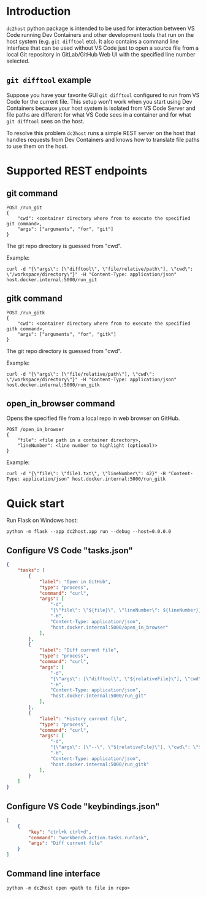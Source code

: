# Introduction

`dc2host` python package is intended to be used for interaction between VS Code running Dev Containers and other development tools that run on the host system (e.g. `git difftool` etc).
It also contains a command line interface that can be used without VS Code just to open a source file from a local Git repository in GitLab/GitHub Web UI with the specified line number selected.

## `git difftool` example

Suppose you have your favorite GUI `git difftool` configured to run from VS Code for the current file. This setup won't work when you start using Dev Containers because your host system is isolated from VS Code Server and file paths are different for what VS Code sees in a container and for what `git difftool` sees on the host.

To resolve this problem `dc2host` runs a simple REST server on the host that handles requests from Dev Containers and knows how to translate file paths to use them on the host.

# Supported REST endpoints

## git command

```
POST /run_git
{
    "cwd": <container directory where from to execute the specified git command>,
    "args": ["arguments", "for", "git"]
}
```

The git repo directory is guessed from "cwd".

Example:
```shell
curl -d "{\"args\": [\"difftool\", \"file/relative/path\"], \"cwd\": \"/workspace/directory\"}" -H "Content-Type: application/json" host.docker.internal:5000/run_git
```                


## gitk command

```
POST /run_gitk
{
    "cwd": <container directory where from to execute the specified gitk command>,
    "args": ["arguments", "for", "gitk"]
}
```

The git repo directory is guessed from "cwd".

Example:
```shell
curl -d "{\"args\": [\"file/relative/path\"], \"cwd\": \"/workspace/directory\"}" -H "Content-Type: application/json" host.docker.internal:5000/run_gitk
```                

## open_in_browser command

Opens the specified file from a local repo in web browser on GitHub. 

```
POST /open_in_browser
{
    "file": <file path in a container directory>,
    "lineNumber": <line number to highlight (optional)>
}
```

Example:
```shell
curl -d "{\"file\": \"file1.txt\", \"lineNumber\": 42}" -H "Content-Type: application/json" host.docker.internal:5000/run_gitk
```                

# Quick start

Run Flask on Windows host:
```shell
python -m flask --app dc2host.app run --debug --host=0.0.0.0
```

## Configure VS Code "tasks.json"

```json
{
    "tasks": [
        {
            "label": "Open in GitHub",
            "type": "process",
            "command": "curl",
            "args": [
                "-d",
                "{\"file\": \"${file}\", \"lineNumber\": ${lineNumber}}",
                "-H",
                "Content-Type: application/json",
                "host.docker.internal:5000/open_in_browser"
            ],
        },
        {
            "label": "Diff current file",
            "type": "process",
            "command": "curl",
            "args": [
                "-d",
                "{\"args\": [\"difftool\", \"${relativeFile}\"], \"cwd\": \"${workspaceFolder}\"}",
                "-H",
                "Content-Type: application/json",
                "host.docker.internal:5000/run_git"
            ],
        },
        {
            "label": "History current file",
            "type": "process",
            "command": "curl",
            "args": [
                "-d",
                "{\"args\": [\"--\", \"${relativeFile}\"], \"cwd\": \"${workspaceFolder}\"}",
                "-H",
                "Content-Type: application/json",
                "host.docker.internal:5000/run_gitk"
            ],
        }
    ]
}
```

## Configure VS Code "keybindings.json"
```json
[
    {
        "key": "ctrl+k ctrl+d",
        "command": "workbench.action.tasks.runTask",
        "args": "Diff current file"
    }
]
```

## Command line interface
```shell
python -m dc2host open <path to file in repo> 
```
